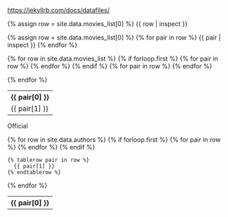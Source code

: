 
https://jekyllrb.com/docs/datafiles/

{% assign row = site.data.movies_list[0] %}
{{ row | inspect }}


{% assign row = site.data.movies_list[0] %}
{% for pair in row %}
  {{ pair | inspect }}
{% endfor %}


<table class="table-sortable">
  {% for row in site.data.movies_list %}
  {% if forloop.first %}
  <tr>
    {% for pair in row %}
    <th>{{ pair[0] }}</th>
    {% endfor %}
  </tr>
  {% endif %}

  <tr>
    {% for pair in row %}
    <td>{{ pair[1] }}</td>
    {% endfor %}
  </tr>

  {% endfor %}

</table>

Official
<table>
  {% for row in site.data.authors %}
    {% if forloop.first %}
    <tr>
      {% for pair in row %}
        <th>{{ pair[0] }}</th>
      {% endfor %}
    </tr>
    {% endif %}

    {% tablerow pair in row %}
      {{ pair[1] }}
    {% endtablerow %}
  {% endfor %}
</table>
